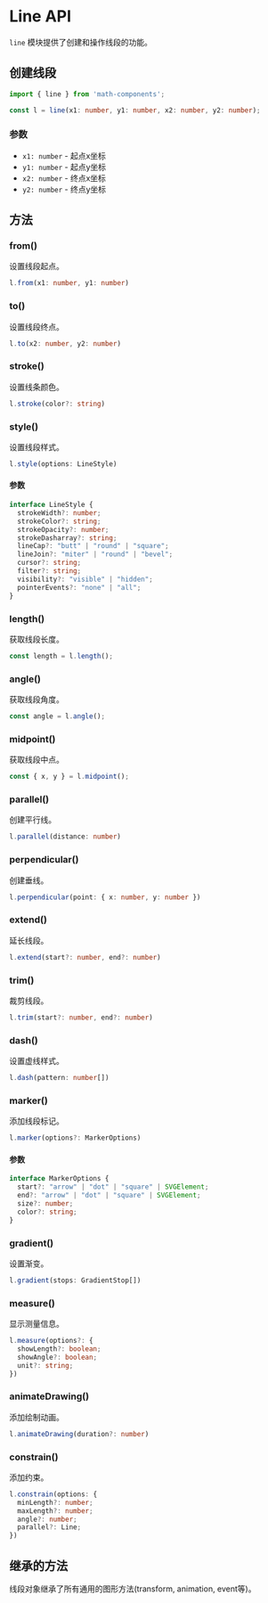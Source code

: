 # Line API

`line` 模块提供了创建和操作线段的功能。

## 创建线段

```typescript
import { line } from 'math-components';

const l = line(x1: number, y1: number, x2: number, y2: number);
```

### 参数

- `x1: number` - 起点x坐标
- `y1: number` - 起点y坐标
- `x2: number` - 终点x坐标
- `y2: number` - 终点y坐标

## 方法

### from()

设置线段起点。

```typescript
l.from(x1: number, y1: number)
```

### to()

设置线段终点。

```typescript
l.to(x2: number, y2: number)
```

### stroke()

设置线条颜色。

```typescript
l.stroke(color?: string)
```

### style()

设置线段样式。

```typescript
l.style(options: LineStyle)
```

#### 参数

```typescript
interface LineStyle {
  strokeWidth?: number;
  strokeColor?: string;
  strokeOpacity?: number;
  strokeDasharray?: string;
  lineCap?: "butt" | "round" | "square";
  lineJoin?: "miter" | "round" | "bevel";
  cursor?: string;
  filter?: string;
  visibility?: "visible" | "hidden";
  pointerEvents?: "none" | "all";
}
```

### length()

获取线段长度。

```typescript
const length = l.length();
```

### angle()

获取线段角度。

```typescript
const angle = l.angle();
```

### midpoint()

获取线段中点。

```typescript
const { x, y } = l.midpoint();
```

### parallel()

创建平行线。

```typescript
l.parallel(distance: number)
```

### perpendicular()

创建垂线。

```typescript
l.perpendicular(point: { x: number, y: number })
```

### extend()

延长线段。

```typescript
l.extend(start?: number, end?: number)
```

### trim()

裁剪线段。

```typescript
l.trim(start?: number, end?: number)
```

### dash()

设置虚线样式。

```typescript
l.dash(pattern: number[])
```

### marker()

添加线段标记。

```typescript
l.marker(options?: MarkerOptions)
```

#### 参数

```typescript
interface MarkerOptions {
  start?: "arrow" | "dot" | "square" | SVGElement;
  end?: "arrow" | "dot" | "square" | SVGElement;
  size?: number;
  color?: string;
}
```

### gradient()

设置渐变。

```typescript
l.gradient(stops: GradientStop[])
```

### measure()

显示测量信息。

```typescript
l.measure(options?: {
  showLength?: boolean;
  showAngle?: boolean;
  unit?: string;
})
```

### animateDrawing()

添加绘制动画。

```typescript
l.animateDrawing(duration?: number)
```

### constrain()

添加约束。

```typescript
l.constrain(options: {
  minLength?: number;
  maxLength?: number;
  angle?: number;
  parallel?: Line;
})
```

## 继承的方法

线段对象继承了所有通用的图形方法(transform, animation, event等)。

